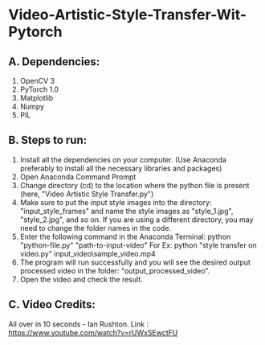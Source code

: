 # Video-Artistic-Style-Transfer-Wit-Pytorch

## A. Dependencies:
1. OpenCV 3
2. PyTorch 1.0
3. Matplotlib
4. Numpy
5. PIL

## B. Steps to run:
1. Install all the dependencies on your computer. (Use Anaconda preferably to install all the necessary libraries and packages)
2. Open Anaconda Command Prompt
3. Change directory (cd) to the location where the python file is present (here, "Video Artistic Style Transfer.py")
4. Make sure to put the input style images into the directory: "input_style_frames" and name the style images as "style_1.jpg", "style_2.jpg", and so on. If you are using a different directory, you may need to change the folder names in the code.
5. Enter the following command in the Anaconda Terminal: python "python-file.py" "path-to-input-video"
  For Ex: python "style transfer on video.py" input_video\sample_video.mp4
6. The program will run successfully and you will see the desired output processed video in the folder: "output_processed_video".
7. Open the video and check the result.

## C. Video Credits:
All over in 10 seconds - Ian Rushton.
Link : https://www.youtube.com/watch?v=rUWxSEwctFU
